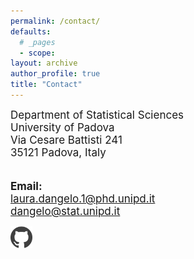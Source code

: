 ```yaml
---
permalink: /contact/
defaults:
  # _pages
  - scope:
layout: archive
author_profile: true
title: "Contact"
---
```



<font style="font-size:17px">
Department of Statistical Sciences <br>
University of Padova<br>
Via Cesare Battisti 241 <br>
35121 Padova, Italy<br>

<br>

<b>Email:</b> <br>
laura.dangelo.1@phd.unipd.it <br>
dangelo@stat.unipd.it
</font>
<br>


<a href="https://github.com/laura-dangelo"> 
<img src="../images/github_gray.png" alt="clickableimage" style="width:35px; border=0;">
</a> 
